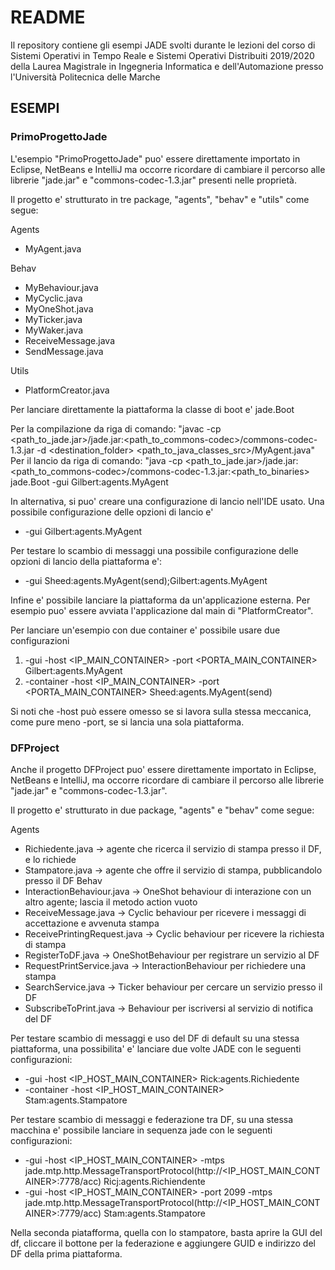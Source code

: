 # README

Il repository contiene gli esempi JADE svolti durante le lezioni del corso di Sistemi Operativi in Tempo Reale e Sistemi Operativi Distribuiti 2019/2020 della Laurea Magistrale in Ingegneria Informatica e dell'Automazione presso l'Università Politecnica delle Marche

## ESEMPI
### PrimoProgettoJade

L'esempio "PrimoProgettoJade" puo' essere direttamente importato in Eclipse, NetBeans e IntelliJ ma occorre ricordare di cambiare il percorso alle librerie "jade.jar" e "commons-codec-1.3.jar" presenti nelle proprietà.

Il progetto e' strutturato in tre package, "agents", "behav" e "utils" come segue:

Agents
- MyAgent.java

Behav
- MyBehaviour.java
- MyCyclic.java
- MyOneShot.java
- MyTicker.java
- MyWaker.java
- ReceiveMessage.java
- SendMessage.java

Utils
- PlatformCreator.java

Per lanciare direttamente la piattaforma la classe di boot e' jade.Boot

Per la compilazione da riga di comando:
"javac -cp <path_to_jade.jar>/jade.jar:<path_to_commons-codec>/commons-codec-1.3.jar -d <destination_folder> <path_to_java_classes_src>/MyAgent.java"
Per il lancio da riga di comando: "java -cp <path_to_jade.jar>/jade.jar:<path_to_commons-codec>/commons-codec-1.3.jar:<path_to_binaries> jade.Boot -gui Gilbert:agents.MyAgent

In alternativa, si puo' creare una configurazione di lancio nell'IDE usato. Una possibile configurazione delle opzioni di lancio e'

- -gui Gilbert:agents.MyAgent

Per testare lo scambio di messaggi una possibile configurazione delle opzioni di lancio della piattaforma e':

- -gui Sheed:agents.MyAgent(send);Gilbert:agents.MyAgent

Infine e' possibile lanciare la piattaforma da un'applicazione esterna. Per esempio puo' essere avviata l'applicazione dal main di "PlatformCreator".

Per lanciare un'esempio con due container e' possibile usare due configurazioni
1. -gui -host <IP_MAIN_CONTAINER> -port <PORTA_MAIN_CONTAINER> Gilbert:agents.MyAgent
2. -container -host <IP_MAIN_CONTAINER> -port <PORTA_MAIN_CONTAINER> Sheed:agents.MyAgent(send)

Si noti che -host può essere omesso se si lavora sulla stessa meccanica, come pure meno -port, se si lancia una sola piattaforma.

### DFProject

Anche il progetto DFProject puo' essere direttamente importato in Eclipse, NetBeans e IntelliJ, ma occorre ricordare di cambiare il percorso alle librerie "jade.jar" e "commons-codec-1.3.jar".

Il progetto e' strutturato in due package, "agents" e "behav" come segue:

Agents
- Richiedente.java -> agente che ricerca il servizio di stampa presso il DF, e lo richiede
- Stampatore.java -> agente che offre il servizio di stampa, pubblicandolo presso il DF
Behav
- InteractionBehaviour.java -> OneShot behaviour di interazione con un altro agente; lascia il metodo action vuoto
- ReceiveMessage.java -> Cyclic behaviour per ricevere i messaggi di accettazione e avvenuta stampa
- ReceivePrintingRequest.java -> Cyclic behaviour per ricevere la richiesta di stampa
- RegisterToDF.java -> OneShotBehaviour per registrare un servizio al DF
- RequestPrintService.java -> InteractionBehaviour per richiedere una stampa
- SearchService.java -> Ticker behaviour per cercare un servizio presso il DF
- SubscribeToPrint.java -> Behaviour per iscriversi al servizio di notifica del DF

Per testare scambio di messaggi e uso del DF di default su una stessa piattaforma, una possibilita' e' lanciare due volte JADE con le seguenti configurazioni: 

- -gui -host <IP_HOST_MAIN_CONTAINER> Rick:agents.Richiedente
- -container -host <IP_HOST_MAIN_CONTAINER> Stam:agents.Stampatore

Per testare scambio di messaggi e federazione tra DF, su una stessa macchina e' possibile lanciare in sequenza jade con le seguenti configurazioni:

- -gui -host <IP_HOST_MAIN_CONTAINER> -mtps jade.mtp.http.MessageTransportProtocol(http://<IP_HOST_MAIN_CONTAINER>:7778/acc) Ricj:agents.Richiendente
- -gui -host <IP_HOST_MAIN_CONTAINER> -port 2099 -mtps jade.mtp.http.MessageTransportProtocol(http://<IP_HOST_MAIN_CONTAINER>:7779/acc) Stam:agents.Stampatore

Nella seconda piatafforma, quella con lo stampatore, basta aprire la GUI del df, cliccare il bottone per la federazione e aggiungere GUID e indirizzo del DF della prima piattaforma.